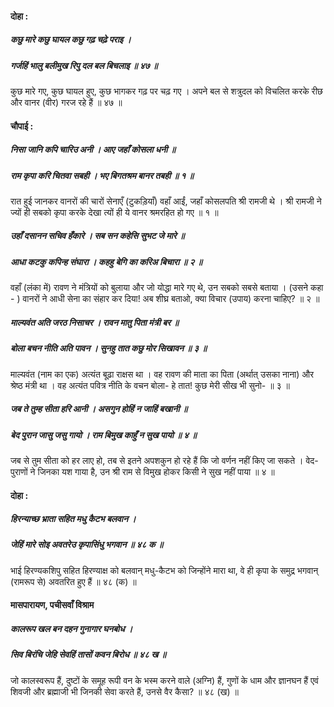 #### दोहा :

##### कछु मारे कछु घायल कछु गढ़ चढ़े पराइ ।
##### गर्जहिं भालु बलीमुख रिपु दल बल बिचलाइ ॥ ४७ ॥

कुछ मारे गए, कुछ घायल हुए, कुछ भागकर गढ़ पर चढ़ गए । अपने बल से शत्रुदल को विचलित करके रीछ और वानर (वीर) गरज रहे हैं ॥ ४७ ॥

#### चौपाई :

##### निसा जानि कपि चारिउ अनी । आए जहाँ कोसला धनी ॥
##### राम कृपा करि चितवा सबही । भए बिगतश्रम बानर तबही ॥ १ ॥

रात हुई जानकर वानरों की चारों सेनाएँ (टुकड़ियाँ) वहाँ आईं, जहाँ कोसलपति श्री रामजी थे । श्री रामजी ने ज्यों ही सबको कृपा करके देखा त्यों ही ये वानर श्रमरहित हो गए ॥ १ ॥

##### उहाँ दसानन सचिव हँकारे । सब सन कहेसि सुभट जे मारे ॥
##### आधा कटकु कपिन्ह संघारा । कहहु बेगि का करिअ बिचारा ॥ २ ॥

वहाँ (लंका में) रावण ने मंत्रियों को बुलाया और जो योद्धा मारे गए थे, उन सबको सबसे बताया । (उसने कहा - ) वानरों ने आधी सेना का संहार कर दिया! अब शीघ्र बताओ, क्या विचार (उपाय) करना चाहिए? ॥ २ ॥

##### माल्यवंत अति जरठ निसाचर । रावन मातु पिता मंत्री बर ॥
##### बोला बचन नीति अति पावन । सुनहु तात कछु मोर सिखावन ॥ ३ ॥

माल्यवंत (नाम का एक) अत्यंत बूढ़ा राक्षस था । वह रावण की माता का पिता (अर्थात् उसका नाना) और श्रेष्ठ मंत्री था । वह अत्यंत पवित्र नीति के वचन बोला- हे तात! कुछ मेरी सीख भी सुनो- ॥ ३ ॥

##### जब ते तुम्ह सीता हरि आनी । असगुन होहिं न जाहिं बखानी ॥
##### बेद पुरान जासु जसु गायो । राम बिमुख काहुँ न सुख पायो ॥ ४ ॥

जब से तुम सीता को हर लाए हो, तब से इतने अपशकुन हो रहे हैं कि जो वर्णन नहीं किए जा सकते । वेद-पुराणों ने जिनका यश गाया है, उन श्री राम से विमुख होकर किसी ने सुख नहीं पाया ॥ ४ ॥

#### दोहा :

##### हिरन्याच्छ भ्राता सहित मधु कैटभ बलवान ।
##### जेहिं मारे सोइ अवतरेउ कृपासिंधु भगवान ॥ ४८ क ॥

भाई हिरण्यकशिपु सहित हिरण्याक्ष को बलवान् मधु-कैटभ को जिन्होंने मारा था, वे ही कृपा के समुद्र भगवान् (रामरूप से) अवतरित हुए हैं ॥ ४८ (क) ॥

#### मासपारायण, पचीसवाँ विश्राम

##### कालरूप खल बन दहन गुनागार घनबोध ।
##### सिव बिरंचि जेहि सेवहिं तासों कवन बिरोध ॥ ४८ ख ॥

जो कालस्वरूप हैं, दुष्टों के समूह रूपी वन के भस्म करने वाले (अग्नि) हैं, गुणों के धाम और ज्ञानघन हैं एवं शिवजी और ब्रह्माजी भी जिनकी सेवा करते हैं, उनसे वैर कैसा? ॥ ४८ (ख) ॥